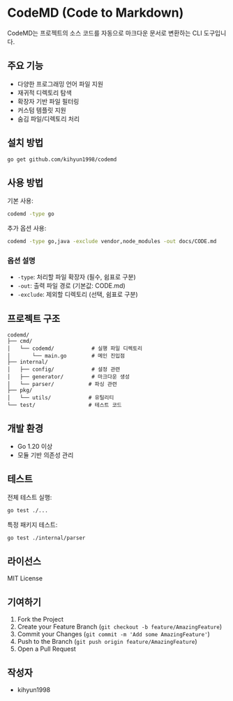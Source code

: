 # CodeMD (Code to Markdown)

CodeMD는 프로젝트의 소스 코드를 자동으로 마크다운 문서로 변환하는 CLI 도구입니다.

## 주요 기능

- 다양한 프로그래밍 언어 파일 지원
- 재귀적 디렉토리 탐색
- 확장자 기반 파일 필터링
- 커스텀 템플릿 지원
- 숨김 파일/디렉토리 처리

## 설치 방법

```bash
go get github.com/kihyun1998/codemd
```

## 사용 방법

기본 사용:
```bash
codemd -type go
```

추가 옵션 사용:
```bash
codemd -type go,java -exclude vendor,node_modules -out docs/CODE.md
```

### 옵션 설명

- `-type`: 처리할 파일 확장자 (필수, 쉼표로 구분)
- `-out`: 출력 파일 경로 (기본값: CODE.md)
- `-exclude`: 제외할 디렉토리 (선택, 쉼표로 구분)

## 프로젝트 구조

```
codemd/
├── cmd/
│   └── codemd/            # 실행 파일 디렉토리
│       └── main.go        # 메인 진입점
├── internal/
│   ├── config/            # 설정 관련
│   ├── generator/         # 마크다운 생성
│   └── parser/           # 파싱 관련
├── pkg/
│   └── utils/            # 유틸리티
└── test/                 # 테스트 코드
```

## 개발 환경

- Go 1.20 이상
- 모듈 기반 의존성 관리

## 테스트

전체 테스트 실행:
```bash
go test ./...
```

특정 패키지 테스트:
```bash
go test ./internal/parser
```

## 라이선스

MIT License

## 기여하기

1. Fork the Project
2. Create your Feature Branch (`git checkout -b feature/AmazingFeature`)
3. Commit your Changes (`git commit -m 'Add some AmazingFeature'`)
4. Push to the Branch (`git push origin feature/AmazingFeature`)
5. Open a Pull Request

## 작성자

- kihyun1998